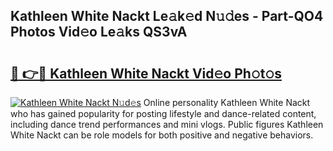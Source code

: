 ## Kathleen White Nackt Le𝚊k𝚎d N𝚞𝚍es - Part-QO4 Photos Vid𝚎o Le𝚊ks QS3vA

# <h2><a href="http://fb50hq9.evod.top/?m=Kathleen+White+Nackt">🔗 👉🔴 Kathleen White Nackt Vid𝚎o Ph𝚘t𝚘s</a></h2>

[![Kathleen White Nackt N𝚞d𝚎s](https://i.imgur.com/8V9OHl7.gif)](http://fb50hq9.evod.top/?m=Kathleen+White+Nackt)
Online personality Kathleen White Nackt who has gained popularity for posting lifestyle and dance-related content, including dance trend performances and mini vlogs. Public figures Kathleen White Nackt can be role models for both positive and negative behaviors. 
